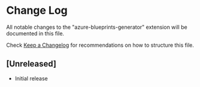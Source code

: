 # Change Log

All notable changes to the "azure-blueprints-generator" extension will be documented in this file.

Check [Keep a Changelog](http://keepachangelog.com/) for recommendations on how to structure this file.

## [Unreleased]

- Initial release